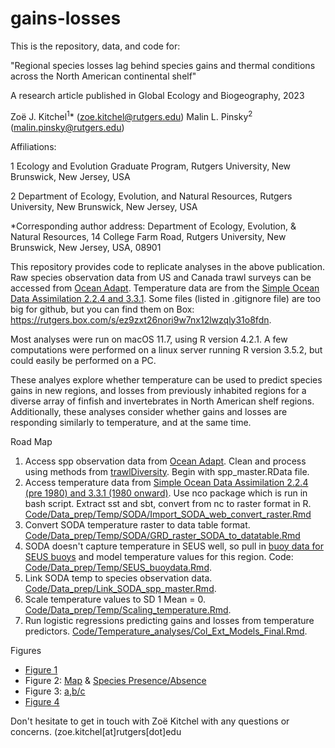 # gains-losses
This is the repository, data, and code for:

"Regional species losses lag behind species gains and thermal conditions across the North American continental shelf"

A research article published in Global Ecology and Biogeography, 2023

Zoë J. Kitchel<sup>1</sup>* (zoe.kitchel@rutgers.edu)
Malin L. Pinsky<sup>2</sup> (malin.pinsky@rutgers.edu)

Affiliations: 

1 Ecology and Evolution Graduate Program, Rutgers University, New Brunswick, New Jersey, USA

2 Department of Ecology, Evolution, and Natural Resources, Rutgers University, New Brunswick, New Jersey, USA

*Corresponding author address: Department of Ecology, Evolution, & Natural Resources, 14 College Farm Road, Rutgers University, New Brunswick, New Jersey, USA, 08901


This repository provides code to replicate analyses in the above publication. Raw species observation data from US and Canada trawl surveys can be accessed from [Ocean Adapt](https://oceanadapt.rutgers.edu/). Temperature data are from the [Simple Ocean Data Assimilation 2.2.4 and 3.3.1](https://www.soda.umd.edu/). Some files (listed in .gitignore file) are too big for github, but you can find them on Box: https://rutgers.box.com/s/ez9zxt26nori9w7nx12lwzqly31o8fdn.

Most analyses were run on macOS 11.7, using R version 4.2.1. A few computations were performed on a linux server running R version 3.5.2, but could easily be performed on a PC.

These analyes explore whether temperature can be used to predict species gains in new regions, and losses from previously inhabited regions for a diverse array of finfish and invertebrates in North American shelf regions. Additionally, these analyses consider whether gains and losses are responding similarly to temperature, and at the same time. 

Road Map

1. Access spp observation data from [Ocean Adapt](https://oceanadapt.rutgers.edu/). Clean and process using methods from [trawlDiversity](https://github.com/rBatt/trawlDiversity). Begin with spp_master.RData file. 
2. Access temperature data from [Simple Ocean Data Assimilation 2.2.4 (pre 1980) and 3.3.1 (1980 onward)](https://www.soda.umd.edu/). Use nco package which is run in bash script. Extract sst and sbt, convert from nc to raster format in R. [Code/Data_prep/Temp/SODA/Import_SODA_web_convert_raster.Rmd](https://github.com/zoekitchel/colonization-extinction/blob/master/Code/Data_prep/Temp/SODA/Import_SODA_web_convert_raster.Rmd)
3. Convert SODA temperature raster to data table format. [Code/Data_prep/Temp/SODA/GRD_raster_SODA_to_datatable.Rmd](https://github.com/zoekitchel/colonization-extinction/blob/master/Code/Data_prep/Temp/SODA/GRD_raster_SODA_to_datatable.Rmd)
4. SODA doesn't capture temperature in SEUS well, so pull in [buoy data for SEUS buoys](https://www.ndbc.noaa.gov/) and model temperature values for this region. Code: [Code/Data_prep/Temp/SEUS_buoydata.Rmd](https://github.com/zoekitchel/colonization-extinction/blob/master/Code/Data_prep/Temp/SEUS_buoydata.Rmd). 
5. Link SODA temp to species observation data. [Code/Data_prep/Link_SODA_spp_master.Rmd](https://github.com/zoekitchel/colonization-extinction/blob/master/Code/Data_prep/Link_SODA_spp_master.Rmd).
6. Scale temperature values to SD 1 Mean = 0. [Code/Data_prep/Temp/Scaling_temperature.Rmd](https://github.com/zoekitchel/colonization-extinction/blob/master/Code/Data_prep/Temp/Scaling_temperature.Rmd).
7. Run logistic regressions predicting gains and losses from temperature predictors. [Code/Temperature_analyses/Col_Ext_Models_Final.Rmd](https://github.com/zoekitchel/colonization-extinction/blob/master/Code/Temperature_analyses/Col_Ext_Models_Final.Rmd).

Figures

- [Figure 1](https://github.com/zoekitchel/trawl_gains_losses/tree/master/figures/Figure1)
- Figure 2: [Map](https://github.com/zoekitchel/trawl_gains_losses/blob/master/figures/Figure2/map_sites.Rmd) & [Species Presence/Absence](https://github.com/zoekitchel/trawl_gains_losses/tree/master/figures/Figure2/Figure2_spp_presabs.Rmd)
- Figure 3: [a](https://github.com/zoekitchel/trawl_gains_losses/tree/master/figures/Figure3-3_4_merge/Figure3/Figure3a_code.Rmd),[b/c](https://github.com/zoekitchel/trawl_gains_losses/tree/master/figures/Figure3-3_4_merge/Figure4/Figure4_code.Rmd)
- [Figure 4](https://github.com/zoekitchel/trawl_gains_losses/tree/master/figures/Figure4_new/Figure4_August_New_TempGainLoss.Rmd)

Don't  hesitate to get in touch with Zoë Kitchel with any questions or concerns. (zoe.kitchel[at]rutgers[dot]edu

